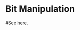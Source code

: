# Bit Manipulation

#See [here](https://www.google.com/url?q=https://docs.google.com/document/d/1BmZbXzxnD2j17QToSZ9jeZmnP7burwfksfQq2v4zu-Y/edit%23heading%3Dh.6ln46p9brlm3&sa=D&ust=1587613174389000).

